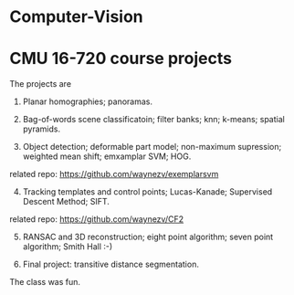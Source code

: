 # Computer-Vision
CMU 16-720 course projects
===
The projects are

1. Planar homographies; panoramas.

2. Bag-of-words scene classificatoin; filter banks; knn; k-means; spatial pyramids.

3. Object detection; deformable part model; non-maximum supression; weighted mean shift; emxamplar SVM; HOG.

related repo: https://github.com/waynezv/exemplarsvm

4. Tracking templates and control points; Lucas-Kanade; Supervised Descent Method; SIFT.

related repo: https://github.com/waynezv/CF2

5. RANSAC and 3D reconstruction; eight point algorithm; seven point algorithm; Smith Hall :-)

6. Final project: transitive distance segmentation.

The class was fun.
